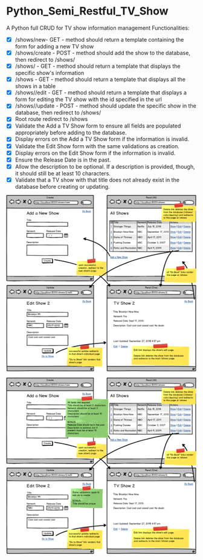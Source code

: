 # Python_Semi_Restful_TV_Show
A Python full CRUD for TV show information management
Functionalities:
- [x] /shows/new- GET - method should return a template containing the form for adding a new TV show
- [x] /shows/create - POST - method should add the show to the database, then redirect to /shows/<id>
- [x] /shows/<id> - GET - method should return a template that displays the specific show's information
- [x] /shows - GET - method should return a template that displays all the shows in a table
- [x] /shows/<id>/edit - GET - method should return a template that displays a form for editing the TV show with the id specified in the url
- [x] /shows/<id>/update - POST - method should update the specific show in the database, then redirect to /shows/<id>
- [x] Root route redirect to /shows
- [x] Validate the Add a TV Show form to ensure all fields are populated appropriately before adding to the database.
- [x] Display errors on the Add a TV Show form if the information is invalid.
- [x] Validate the Edit Show form with the same validations as creation.
- [x] Display errors on the Edit Show form if the information is invalid.
- [x] Ensure the Release Date is in the past.
- [x] Allow the description to be optional. If a description is provided, though, it should still be at least 10 characters.
- [x] Validate that a TV show with that title does not already exist in the database before creating or updating.

![](main_view_1.png)

![](main_view_2.png)
